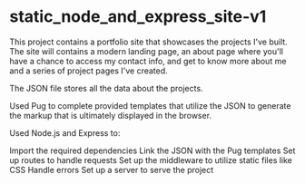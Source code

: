 # static_node_and_express_site-v1


This project contains a portfolio site that showcases the projects I've built. 
The site will contains a modern landing page, an about page where you'll have a chance to access my contact info, and get to know more about me and a series of project pages I've created. 

The JSON file stores all the data about the projects.

Used Pug to complete provided templates that utilize the JSON to generate the markup that is ultimately displayed in the browser.

Used Node.js and Express to:

Import the required dependencies
Link the JSON with the Pug templates
Set up routes to handle requests
Set up the middleware to utilize static files like CSS
Handle errors
Set up a server to serve the project